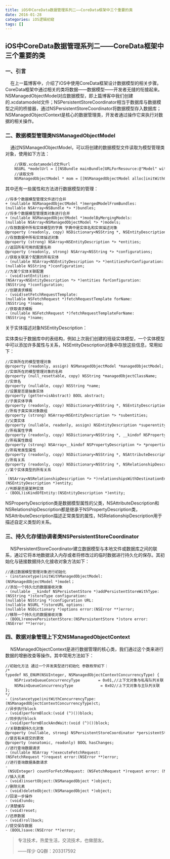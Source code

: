 ```yaml
---
title: iOS中CoreData数据管理系列二——CoreData框架中三个重要的类
date: 2016-01-28
categories: iOS逻辑初窥
tags: []
---
```

## iOS中CoreData数据管理系列二——CoreData框架中三个重要的类

### 一、引言

    在上一篇博客中，介绍了iOS中使用CoreData框架设计数据模型的相关步骤。CoreData框架中通过相关的类将数据——数据模型——开发者无缝的衔接起来。NSManagedObjectModel对应数据模型，即上篇博客中我们创建的.xcdatamodeld文件；NSPersistentStoreCoordinator相当于数据库与数据模型之间的桥接器，通过NSPersistentStoreCoordinator将数据模型存入数据库；NSManagedObjectContext是核心的数据管理类，开发者通过操作它来执行对数据的相关操作。

### 二、数据模型管理类NSManagedObjectModel

    通过NSManagedObjectModel，可以将创建的数据模型文件读取为模型管理类对象，使用如下方法：

```
    //获取.xcdatamodeld文件url
    NSURL *modelUrl = [[NSBundle mainBundle]URLForResource:@"Model" withExtension:@"momd"];
    //读取文件
    NSManagedObjectModel * mom = [[NSManagedObjectModel alloc]initWithContentsOfURL:modelUrl];
```

其中还有一些属性和方法进行数据模型的管理：

```
//将多个数据模型管理文件进行合并
+ (nullable NSManagedObjectModel *)mergedModelFromBundles:(nullable NSArray<NSBundle *> *)bundles;  
//将多个数据模型管理类对象进行合并 
+ (nullable NSManagedObjectModel *)modelByMergingModels:(nullable NSArray<NSManagedObjectModel *> *)models;
//存放数据中所有实体模型的字典 字典中是实体名和实体描述对象
@property (readonly, copy) NSDictionary<NSString *, NSEntityDescription *> *entitiesByName;
//存放数据中所有实体描述对象
@property (strong) NSArray<NSEntityDescription *> *entities;
//返回所有可用的配置名称
@property (readonly, strong) NSArray<NSString *> *configurations;
//获取关联某个配置的所有实体
- (nullable NSArray<NSEntityDescription *> *)entitiesForConfiguration:(nullable NSString *)configuration;
//为某个实体关联配置
- (void)setEntities:(NSArray<NSEntityDescription *> *)entities forConfiguration:(NSString *)configuration;
//创建请求模板
- (void)setFetchRequestTemplate:(nullable NSFetchRequest *)fetchRequestTemplate forName:(NSString *)name;
//获取请求模板
- (nullable NSFetchRequest *)fetchRequestTemplateForName:(NSString *)name;
```

关于实体描述对象NSEntityDescription：

实体类似于数据库中的表结构，例如上次我们创建的班级实体模型，一个实体模型中可以添加许多属性与关系，NSEntityDescription对象中存放这些信息，常用如下：

```
//实体所在的模型管理对象
@property (readonly, assign) NSManagedObjectModel *managedObjectModel;
//实体所在的模型管理对象的名称
@property (null_resettable, copy) NSString *managedObjectClassName;
//实体名
@property (nullable, copy) NSString *name;
//设置是否是抽象实体
@property (getter=isAbstract) BOOL abstract;
//子类实体字典
@property (readonly, copy) NSDictionary<NSString *, NSEntityDescription *> *subentitiesByName;
//所有子类实体对象数组
@property (strong) NSArray<NSEntityDescription *> *subentities;
//父类实体
@property (nullable, readonly, assign) NSEntityDescription *superentity;
//所有属性字典
@property (readonly, copy) NSDictionary<NSString *, __kindof NSPropertyDescription *> *propertiesByName;
//所有属性数组 
@property (strong) NSArray<__kindof NSPropertyDescription *> *properties;
//所有常类型属性
@property (readonly, copy) NSDictionary<NSString *, NSAttributeDescription *> *attributesByName;
//所有关系
@property (readonly, copy) NSDictionary<NSString *, NSRelationshipDescription *> *relationshipsByName;
//某个实体类型的所有关系
- (NSArray<NSRelationshipDescription *> *)relationshipsWithDestinationEntity:(NSEntityDescription *)entity;
//判断是否是某种实体
- (BOOL)isKindOfEntity:(NSEntityDescription *)entity;
```

NSPropertyDescription类是数据模型属性的父类，NSAttributeDescription和NSRelationshipDescription都是继承于NSPropertyDescription类，NSAttributeDescription描述正常类型的属性，NSRelationshipDescription用于描述自定义类型的关系。

### 三、持久化存储协调者类NSPersistentStoreCoordinator

    NSPersistentStoreCoordinator建立数据模型与本地文件或数据库之间的联系，通过它将本地数据读入内存或者将修改过的临时数据进行持久化的保存。其初始化与链接数据持久化接收对象方法如下：

```
//通过数据模型管理对象进行初始化
- (instancetype)initWithManagedObjectModel:(NSManagedObjectModel *)model；
//添加一个持久化的数据接收对象
- (nullable __kindof NSPersistentStore *)addPersistentStoreWithType:(NSString *)storeType configuration:(nullable NSString *)configuration URL:(nullable NSURL *)storeURL options:(nullable NSDictionary *)options error:(NSError **)error;
//移除一个持久化的数据接收对象
- (BOOL)removePersistentStore:(NSPersistentStore *)store error:(NSError **)error;
```

### 四、数据对象管理上下文NSManagedObjectContext

    NSManagedObjectContext是进行数据管理的核心类，我们通过这个类来进行数据的增删改查等操作。其中常用方法如下：

```
//初始化方法 通过一个并发类型进行初始化 参数枚举如下：
/*
typedef NS_ENUM(NSUInteger, NSManagedObjectContextConcurrencyType) {
    NSPrivateQueueConcurrencyType        = 0x01,//上下文对象与私有队列关联
    NSMainQueueConcurrencyType            = 0x02//上下文对象与主队列关联
};
*/
- (instancetype)initWithConcurrencyType:(NSManagedObjectContextConcurrencyType)ct;
//异步执行block
- (void)performBlock:(void (^)())block;
//同步执行block
- (void)performBlockAndWait:(void (^)())block;
//关联数据持久化对象
@property (nullable, strong) NSPersistentStoreCoordinator *persistentStoreCoordinator;
//是否有未提交的更改
@property (nonatomic, readonly) BOOL hasChanges;
//进行查询数据请求
- (nullable NSArray *)executeFetchRequest:(NSFetchRequest *)request error:(NSError **)error;
//进行查询数据条数请求
- (NSUInteger) countForFetchRequest: (NSFetchRequest *)request error: (NSError **)error ; 
//插入元素
- (void)insertObject:(NSManagedObject *)object;
//删除元素
- (void)deleteObject:(NSManagedObject *)object;
//回滚一步操作
- (void)undo;
//清楚缓存
- (void)reset;
//还原数据
- (void)rollback;
//提交保存数据
- (BOOL)save:(NSError **)error;
```

> 专注技术，热爱生活，交流技术，也做朋友。
> 
> ——珲少 QQ群：203317592
